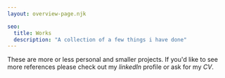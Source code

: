 ```yaml
---
layout: overview-page.njk

seo:
  title: Works
  description: "A collection of a few things i have done"
---
```


These are more or less personal and smaller projects. If you'd like to see more references please check out my _linkedIn_ profile or ask for my _CV_.
